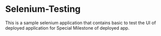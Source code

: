 # Selenium-Testing

This is a sample selenium application that contains basic to test the UI of deployed application for Special Milestone of deployed app. 
